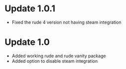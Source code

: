 # Update 1.0.1
* Fixed the rude 4 version not having steam integration

# Update 1.0
* Added working rude and rude vanity package
* Added option to disable steam integration